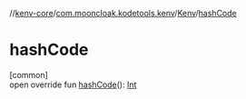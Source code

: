 //[kenv-core](../../../index.md)/[com.mooncloak.kodetools.kenv](../index.md)/[Kenv](index.md)/[hashCode](hash-code.md)

# hashCode

[common]\
open override fun [hashCode](hash-code.md)(): [Int](https://kotlinlang.org/api/core/kotlin-stdlib/kotlin/-int/index.html)
